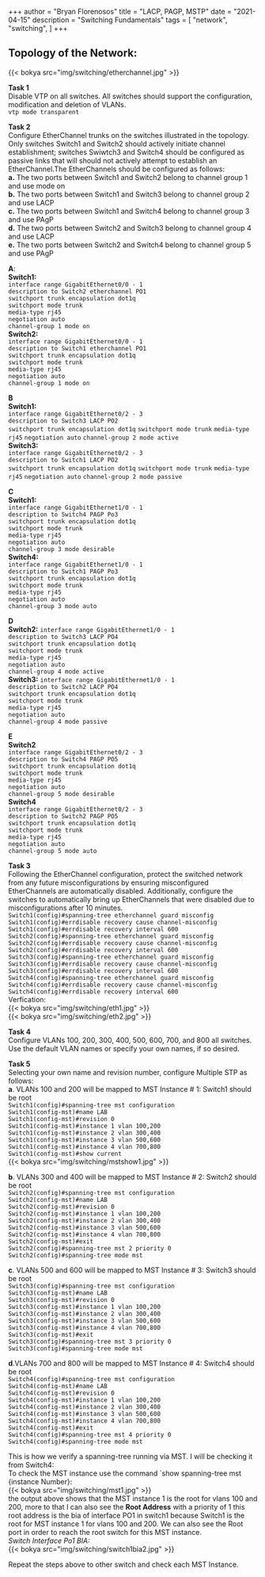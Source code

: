 +++
author = "Bryan Florenosos"
title = "LACP, PAGP, MSTP"
date = "2021-04-15"
description = "Switching Fundamentals"
tags = [
    "network",
    "switching",
]
+++

## Topology of the Network:  
{{< bokya src="img/switching/etherchannel.jpg" >}}  

**Task 1**  
Disable VTP on all switches. All switches should support the configuration, modification and deletion of VLANs.  
`vtp mode transparent`  

**Task 2**  
Configure EtherChannel trunks on the switches illustrated in the topology. Only switches Switch1 and Switch2 should actively initiate channel establishment; switches Swiwtch3 and Switch4 should be configured as passive links that will should not actively attempt to
establish an EtherChannel.The EtherChannels should be configured as follows:  
**a.** The two ports between Switch1 and Switch2 belong to channel group 1 and use mode on  
**b.** The two ports between Switch1 and Switch3 belong to channel group 2 and use LACP  
**c.** The two ports between Switch1 and Switch4 belong to channel group 3 and use PAgP  
**d.** The two ports between Switch2 and Switch3 belong to channel group 4 and use LACP  
**e.** The two ports between Switch2 and Switch4 belong to channel group 5 and use PAgP  

**A**:  
**Switch1:**  
`interface range GigabitEthernet0/0 - 1`  
 `description to Switch2 etherchannel PO1`  
 `switchport trunk encapsulation dot1q`  
 `switchport mode trunk`  
 `media-type rj45`  
 `negotiation auto`  
 `channel-group 1 mode on`  
**Switch2:**  
`interface range GigabitEthernet0/0 - 1`  
 `description to Switch1 etherchannel PO1`  
 `switchport trunk encapsulation dot1q`  
 `switchport mode trunk`  
 `media-type rj45`  
 `negotiation auto`  
 `channel-group 1 mode on`  
  
**B**  
**Switch1:**  
`interface range GigabitEthernet0/2 - 3`  
 `description to Switch3 LACP PO2`  
 `switchport trunk encapsulation dot1q`
 `switchport mode trunk`
 `media-type rj45`
 `negotiation auto`
 `channel-group 2 mode active`  
 **Switch3:**  
`interface range GigabitEthernet0/2 - 3`  
 `description to Switch1 LACP PO2`  
 `switchport trunk encapsulation dot1q`
 `switchport mode trunk`
 `media-type rj45`
 `negotiation auto`
 `channel-group 2 mode passive`  
  
**C**  
**Switch1:**  
`interface range GigabitEthernet1/0 - 1`  
 `description to Switch4 PAGP Po3`  
 `switchport trunk encapsulation dot1q`  
 `switchport mode trunk`  
 `media-type rj45`  
 `negotiation auto`  
 `channel-group 3 mode desirable`  
**Switch4:**  
`interface range GigabitEthernet1/0 - 1`  
 `description to Switch1 PAGP Po3`  
 `switchport trunk encapsulation dot1q`  
 `switchport mode trunk`  
 `media-type rj45`  
 `negotiation auto`  
 `channel-group 3 mode auto`  
   
**D**  
**Switch2:**
`interface range GigabitEthernet1/0 - 1`  
 `description to Switch3 LACP PO4`  
 `switchport trunk encapsulation dot1q`  
 `switchport mode trunk`  
 `media-type rj45`  
 `negotiation auto`  
 `channel-group 4 mode active`  
**Switch3:**
`interface range GigabitEthernet1/0 - 1`  
 `description to Switch2 LACP PO4`  
 `switchport trunk encapsulation dot1q`  
 `switchport mode trunk`  
 `media-type rj45`  
 `negotiation auto`  
 `channel-group 4 mode passive`  
  
**E**  
**Switch2**  
`interface range GigabitEthernet0/2 - 3`  
 `description to Switch4 PAGP PO5`  
 `switchport trunk encapsulation dot1q`  
 `switchport mode trunk`  
 `media-type rj45`  
 `negotiation auto`  
 `channel-group 5 mode desirable`  
**Switch4**  
`interface range GigabitEthernet0/2 - 3`  
 `description to Switch2 PAGP PO5`  
 `switchport trunk encapsulation dot1q`  
 `switchport mode trunk`  
 `media-type rj45`  
 `negotiation auto`  
 `channel-group 5 mode auto`  
  
**Task 3**  
Following the EtherChannel configuration, protect the switched network from any future misconfigurations by ensuring misconfigured EtherChannels are automatically disabled. Additionally, configure the switches to automatically bring up EtherChannels that were
disabled due to misconfigurations after 10 minutes.  
`Switch1(config)#spanning-tree etherchannel guard misconfig`  
`Switch1(config)#errdisable recovery cause channel-misconfig`  
`Switch1(config)#errdisable recovery interval 600`  
`Switch2(config)#spanning-tree etherchannel guard misconfig`  
`Switch2(config)#errdisable recovery cause channel-misconfig`  
`Switch2(config)#errdisable recovery interval 600`  
`Switch3(config)#spanning-tree etherchannel guard misconfig`  
`Switch3(config)#errdisable recovery cause channel-misconfig`  
`Switch3(config)#errdisable recovery interval 600`  
`Switch4(config)#spanning-tree etherchannel guard misconfig`  
`Switch4(config)#errdisable recovery cause channel-misconfig`  
`Switch4(config)#errdisable recovery interval 600`  
Verfication:  
{{< bokya src="img/switching/eth1.jpg" >}}  
{{< bokya src="img/switching/eth2.jpg" >}}  
  
**Task 4**  
Configure VLANs 100, 200, 300, 400, 500, 600, 700, and 800 all switches. Use the default VLAN names or specify your own names, if so desired.  
  
**Task 5**  
Selecting your own name and revision number, configure Multiple STP as follows:  
**a**. VLANs 100 and 200 will be mapped to MST Instance # 1: Switch1 should be root  
`Switch1(config)#spanning-tree mst configuration`  
`Switch1(config-mst)#name LAB`  
`Switch1(config-mst)#revision 0`  
`Switch1(config-mst)#instance 1 vlan 100,200`  
`Switch1(config-mst)#instance 2 vlan 300,400`  
`Switch1(config-mst)#instance 3 vlan 500,600`  
`Switch1(config-mst)#instance 4 vlan 700,800`  
`Switch1(config-mst)#show current`  
{{< bokya src="img/switching/mstshow1.jpg" >}}  
  
**b**. VLANs 300 and 400 will be mapped to MST Instance # 2: Switch2 should be root  
`Switch2(config)#spanning-tree mst configuration`  
`Switch2(config-mst)#name LAB`  
`Switch2(config-mst)#revision 0`  
`Switch2(config-mst)#instance 1 vlan 100,200`  
`Switch2(config-mst)#instance 2 vlan 300,400`  
`Switch2(config-mst)#instance 3 vlan 500,600`  
`Switch2(config-mst)#instance 4 vlan 700,800`  
`Switch2(config-mst)#exit`  
`Switch2(config)#spanning-tree mst 2 priority 0`  
`Switch2(config)#spanning-tree mode mst`  
  
**c**. VLANs 500 and 600 will be mapped to MST Instance # 3: Switch3 should be root  
`Switch3(config)#spanning-tree mst configuration`  
`Switch3(config-mst)#name LAB`  
`Switch3(config-mst)#revision 0`  
`Switch3(config-mst)#instance 1 vlan 100,200`  
`Switch3(config-mst)#instance 2 vlan 300,400`  
`Switch3(config-mst)#instance 3 vlan 500,600`  
`Switch3(config-mst)#instance 4 vlan 700,800`  
`Switch3(config-mst)#exit`  
`Switch3(config)#spanning-tree mst 3 priority 0`  
`Switch3(config)#spanning-tree mode mst`  
  
**d**.VLANs 700 and 800 will be mapped to MST Instance # 4: Switch4 should be root   
`Switch4(config)#spanning-tree mst configuration`  
`Switch4(config-mst)#name LAB`  
`Switch4(config-mst)#revision 0`  
`Switch4(config-mst)#instance 1 vlan 100,200`  
`Switch4(config-mst)#instance 2 vlan 300,400`  
`Switch4(config-mst)#instance 3 vlan 500,600`  
`Switch4(config-mst)#instance 4 vlan 700,800`  
`Switch4(config-mst)#exit`  
`Switch4(config)#spanning-tree mst 4 priority 0`  
`Switch4(config)#spanning-tree mode mst`  
   
This is how we verify a spanning-tree running via MST. I will be checking it from Switch4:  
To check the MST instance use the command `show spanning-tree mst {instance Number}:  
{{< bokya src="img/switching/mst1.jpg" >}}  
the output above shows that the MST instance 1 is the root for vlans 100 and 200, more to that I can also see the **Root Address** with a priority of 1 this root address is the bia of interface PO1 in switch1 because Switch1 is the root for MST instance 1 for vlans 100 and 200. We can also see the Root port in order to reach the root switch for this MST instance.  
*Switch Interface Po1 BIA:*  
{{< bokya src="img/switching/switch1bia2.jpg" >}}  

Repeat the steps above to other switch and check each MST Instance.  
